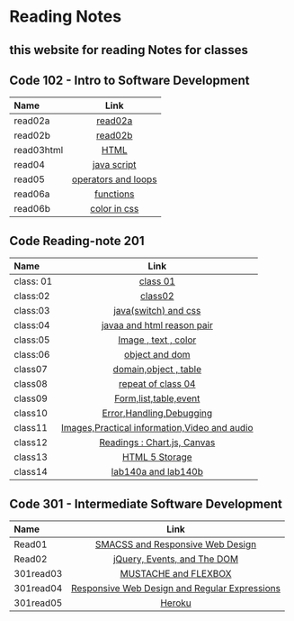 # Reading Notes

## this website for reading Notes for classes

## Code 102 - Intro to Software Development

| Name      | Link
| :------------- | :----------: |
|  read02a |  [read02a](./read02a)  |
|  read02b   | [read02b](./read02b) |
|  read03html   | [HTML](./read03html) |
|  read04   | [java script](./read04) |
|  read05   | [operators and loops](./read05) |
|  read06a   | [functions](./read06a) |
|  read06b   | [color in css](./read06b) |

## Code Reading-note 201

| Name      | Link
| :------------- | :----------: |
|  class: 01        |  [class 01](./class-01) |
| class:02         |[class02](./class02.md)
| class:03  |[java(switch) and css](./calss03.md)
| class:04  | [javaa and html reason pair](class04.md)
| class:05  | [Image , text , color](class05.md)
| class:06  | [object and dom](class06.md)
| class07   | [domain,object , table](class07.md)
|class08    |[repeat of class 04](class08)|
| class09    |   [Form,list,table,event](class09)
| class10    |   [Error,Handling,Debugging](class10)
| class11    |   [Images,Practical information,Video and audio](class11)
| class12    |   [Readings : Chart.js, Canvas](class12)
| class13    |   [HTML 5 Storage](class13)
| class14    |   [lab140a and lab140b](class14)

## Code 301 - Intermediate Software Development

| Name      | Link
| :------------- | :----------: |
| Read01         | [SMACSS and Responsive Web Design](301read1)
| Read02         |  [jQuery, Events, and The DOM](301read2)
| 301read03      |   [MUSTACHE and FLEXBOX](301read03)
| 301read04    |   [Responsive Web Design and Regular Expressions](301read04)
| 301read05    |   [Heroku](301read05)


